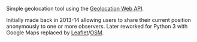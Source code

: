 Simple geolocation tool using the [Geolocation Web API](https://developer.mozilla.org/en-US/docs/Web/API/Geolocation). 

Initially made back in 2013-14 allowing users to share their current position anonymously to one or more observers. Later reworked for Python 3 with Google Maps replaced by [Leaflet](https://leafletjs.com/)/[OSM](https://www.openstreetmap.org).